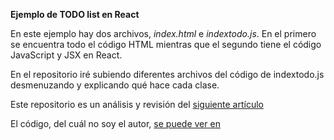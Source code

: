 **Ejemplo de TODO list en React**

En este ejemplo hay dos archivos, _index.html_ e _indextodo.js_. En el primero se encuentra todo el código HTML mientras que el segundo tiene el código JavaScript y JSX en React.

En el repositorio iré subiendo diferentes archivos del código de indextodo.js desmenuzando y explicando qué hace cada clase.

Este repositorio es un análisis y revisión del [siguiente artículo](https://hackernoon.com/a-react-todos-example-explained-6df53cdebed1)

El código, del cuál no soy el autor, [se puede ver en](https://jsbin.com/qogovukotu/edit?html,js,output)
